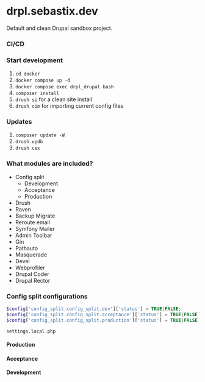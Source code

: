 # drpl.sebastix.dev

Default and clean Drupal sandbox project.

### CI/CD

### Start development

1. `cd docker`
2. `docker compose up -d`
3. `docker compose exec drpl_drupal bash`
4. `composer install`
5. `drush si` for a clean site install
6. `drush cim` for importing current config files

### Updates

1. `composer update -W`
2. `drush updb`
3. `drush cex`

### What modules are included?

* Config split
  * Development
  * Acceptance
  * Production
* Drush
* Raven
* Backup Migrate
* Reroute email
* Symfony Mailer
* Admin Toolbar
* Gin
* Pathauto
* Masquerade
* Devel
* Webprofiler
* Drupal Coder
* Drupal Rector

### Config split configurations

```php
$config['config_split.config_split.dev']['status'] = TRUE|FALSE;
$config['config_split.config_split.acceptance']['status'] = TRUE|FALSE;
$config['config_split.config_split.production']['status'] = TRUE|FALSE;
```
`settings.local.php`

#### Production

#### Acceptance

#### Development
